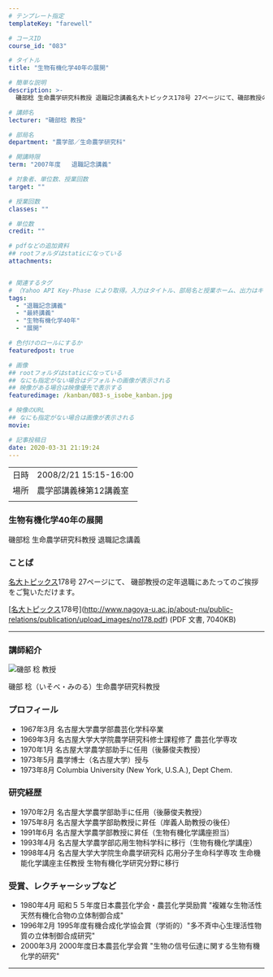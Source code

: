 ```yaml
---
# テンプレート指定
templateKey: "farewell"

# コースID
course_id: "083"

# タイトル
title: "生物有機化学40年の展開"

# 簡単な説明
description: >-
  磯部稔 生命農学研究科教授 退職記念講義名大トピックス178号 27ページにて、磯部教授の定年退職にあたってのご挨拶をご覧いただけます。[名大トピックス178号](http://www.nagoya-u.ac.jp/about-nu/public-relations/publication/upload_images/no178.pdf) (PDF 文書, 7040KB) ....

# 講師名
lecturer: "磯部稔 教授"

# 部局名
department: "農学部／生命農学研究科"

# 開講時限
term: "2007年度	退職記念講義"

# 対象者、単位数、授業回数
target: ""

# 授業回数
classes: ""

# 単位数
credit: ""

# pdfなどの追加資料
## rootフォルダはstaticになっている
attachments:


# 関連するタグ
# （Yahoo API Key-Phase により取得。入力はタイトル、部局名と授業ホーム、出力はキーフレーズ（tags））
tags:
  - "退職記念講義"
  - "最終講義"
  - "生物有機化学40年"
  - "展開"

# 色付けのロールにするか
featuredpost: true

# 画像
## rootフォルダはstaticになっている
## なにも指定がない場合はデフォルトの画像が表示される
## 映像がある場合は映像優先で表示する
featuredimage: /kanban/083-s_isobe_kanban.jpg

# 映像のURL
## なにも指定がない場合は画像が表示される
movie: 

# 記事投稿日
date: 2020-03-31 21:19:24
---
```


|   |   |
|---|---|
| 日時 | 2008/2/21  15:15-16:00 |
| 場所 | 農学部講義棟第12講義室 |
|   |   |


### 生物有機化学40年の展開

磯部稔 生命農学研究科教授 退職記念講義

### ことば

[名大トピックス](http://www.nagoya-u.ac.jp/about-nu/public-relations/publication/topics-archive.html)178号 27ページにて、
磯部教授の定年退職にあたってのご挨拶をご覧いただけます。

[[名大トピックス](http://www.nagoya-u.ac.jp/about-nu/public-relations/publication/topics-archive.html)178号](http://www.nagoya-u.ac.jp/about-nu/public-relations/publication/upload_images/no178.pdf) (PDF 文書, 7040KB)


----
### 講師紹介


![磯部 稔 教授](https://ocw.nagoya-u.jp/files/83/s_isobe.jpg) 


磯部 稔（いそべ・みのる）生命農学研究科教授

### プロフィール

* 1967年3月 名古屋大学農学部農芸化学科卒業
* 1969年3月 名古屋大学大学院農学研究科修士課程修了 農芸化学専攻
* 1970年1月 名古屋大学農学部助手に任用（後藤俊夫教授）
* 1973年5月 農学博士（名古屋大学）授与
* 1973年8月 Columbia University (New York, U.S.A.), Dept Chem.

### 研究経歴

* 1970年2月 名古屋大学農学部助手に任用（後藤俊夫教授）
* 1975年8月 名古屋大学農学部助教授に昇任（岸義人助教授の後任）
* 1991年6月 名古屋大学農学部教授に昇任（生物有機化学講座担当）
* 1993年4月 名古屋大学農学部応用生物科学科に移行（生物有機化学講座）
* 1998年4月 名古屋大学大学院生命農学研究科 応用分子生命科学専攻 生命機能化学講座主任教授 生物有機化学研究分野に移行

### 受賞、レクチャーシップなど

* 1980年4月 昭和５５年度日本農芸化学会・農芸化学奨励賞 "複雑な生物活性天然有機化合物の立体制御合成"
* 1996年2月 1995年度有機合成化学協会賞（学術的）"多不斉中心生理活性物質の立体制御合成研究"
* 2000年3月 2000年度日本農芸化学会賞 "生物の信号伝達に関する生物有機化学的研究"




-----